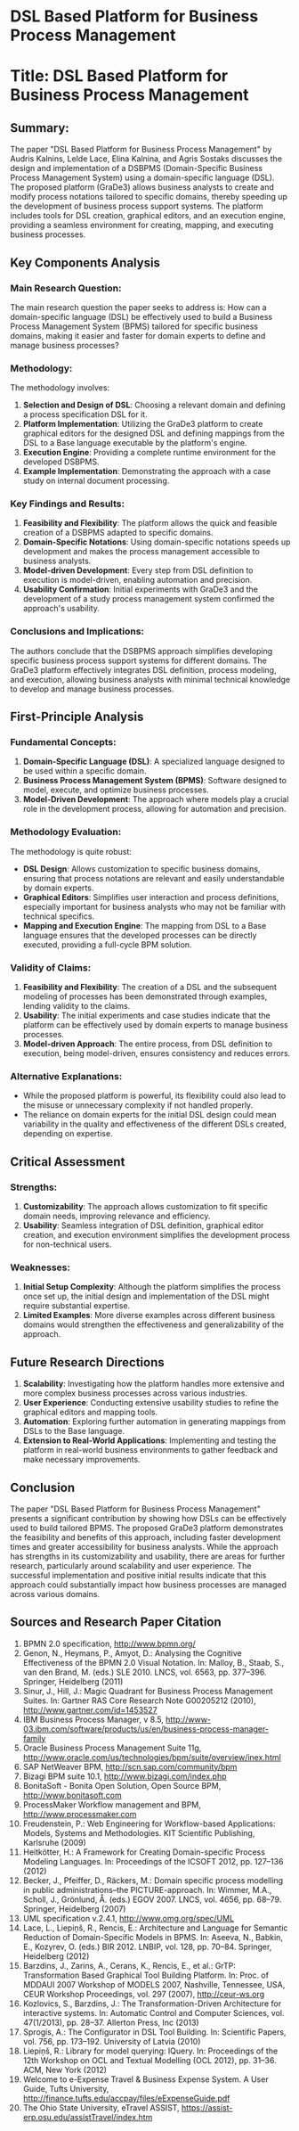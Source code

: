 # DSL Based Platform for Business Process Management

# Title: DSL Based Platform for Business Process Management

## Summary:
The paper "DSL Based Platform for Business Process Management" by Audris Kalnins, Lelde Lace, Elina Kalnina, and Agris Sostaks discusses the design and implementation of a DSBPMS (Domain-Specific Business Process Management System) using a domain-specific language (DSL). The proposed platform (GraDe3) allows business analysts to create and modify process notations tailored to specific domains, thereby speeding up the development of business process support systems. The platform includes tools for DSL creation, graphical editors, and an execution engine, providing a seamless environment for creating, mapping, and executing business processes.

## Key Components Analysis

### Main Research Question:
The main research question the paper seeks to address is: How can a domain-specific language (DSL) be effectively used to build a Business Process Management System (BPMS) tailored for specific business domains, making it easier and faster for domain experts to define and manage business processes?

### Methodology:
The methodology involves:
1. **Selection and Design of DSL**: Choosing a relevant domain and defining a process specification DSL for it.
2. **Platform Implementation**: Utilizing the GraDe3 platform to create graphical editors for the designed DSL and defining mappings from the DSL to a Base language executable by the platform's engine.
3. **Execution Engine**: Providing a complete runtime environment for the developed DSBPMS.
4. **Example Implementation**: Demonstrating the approach with a case study on internal document processing.

### Key Findings and Results:
1. **Feasibility and Flexibility**: The platform allows the quick and feasible creation of a DSBPMS adapted to specific domains.
2. **Domain-Specific Notations**: Using domain-specific notations speeds up development and makes the process management accessible to business analysts.
3. **Model-driven Development**: Every step from DSL definition to execution is model-driven, enabling automation and precision.
4. **Usability Confirmation**: Initial experiments with GraDe3 and the development of a study process management system confirmed the approach's usability.

### Conclusions and Implications:
The authors conclude that the DSBPMS approach simplifies developing specific business process support systems for different domains. The GraDe3 platform effectively integrates DSL definition, process modeling, and execution, allowing business analysts with minimal technical knowledge to develop and manage business processes.

## First-Principle Analysis

### Fundamental Concepts:
1. **Domain-Specific Language (DSL)**: A specialized language designed to be used within a specific domain.
2. **Business Process Management System (BPMS)**: Software designed to model, execute, and optimize business processes.
3. **Model-Driven Development**: The approach where models play a crucial role in the development process, allowing for automation and precision.

### Methodology Evaluation:
The methodology is quite robust:
- **DSL Design**: Allows customization to specific business domains, ensuring that process notations are relevant and easily understandable by domain experts.
- **Graphical Editors**: Simplifies user interaction and process definitions, especially important for business analysts who may not be familiar with technical specifics.
- **Mapping and Execution Engine**: The mapping from DSL to a Base language ensures that the developed processes can be directly executed, providing a full-cycle BPM solution.

### Validity of Claims:
1. **Feasibility and Flexibility**: The creation of a DSL and the subsequent modeling of processes has been demonstrated through examples, lending validity to the claims.
2. **Usability**: The initial experiments and case studies indicate that the platform can be effectively used by domain experts to manage business processes.
3. **Model-driven Approach**: The entire process, from DSL definition to execution, being model-driven, ensures consistency and reduces errors.

### Alternative Explanations:
- While the proposed platform is powerful, its flexibility could also lead to the misuse or unnecessary complexity if not handled properly.
- The reliance on domain experts for the initial DSL design could mean variability in the quality and effectiveness of the different DSLs created, depending on expertise.

## Critical Assessment

### Strengths:
1. **Customizability**: The approach allows customization to fit specific domain needs, improving relevance and efficiency.
2. **Usability**: Seamless integration of DSL definition, graphical editor creation, and execution environment simplifies the development process for non-technical users.

### Weaknesses:
1. **Initial Setup Complexity**: Although the platform simplifies the process once set up, the initial design and implementation of the DSL might require substantial expertise.
2. **Limited Examples**: More diverse examples across different business domains would strengthen the effectiveness and generalizability of the approach.

## Future Research Directions
1. **Scalability**: Investigating how the platform handles more extensive and more complex business processes across various industries.
2. **User Experience**: Conducting extensive usability studies to refine the graphical editors and mapping tools.
3. **Automation**: Exploring further automation in generating mappings from DSLs to the Base language.
4. **Extension to Real-World Applications**: Implementing and testing the platform in real-world business environments to gather feedback and make necessary improvements.

## Conclusion
The paper "DSL Based Platform for Business Process Management" presents a significant contribution by showing how DSLs can be effectively used to build tailored BPMS. The proposed GraDe3 platform demonstrates the feasibility and benefits of this approach, including faster development times and greater accessibility for business analysts. While the approach has strengths in its customizability and usability, there are areas for further research, particularly around scalability and user experience. The successful implementation and positive initial results indicate that this approach could substantially impact how business processes are managed across various domains.

## Sources and Research Paper Citation
1. BPMN 2.0 specification, http://www.bpmn.org/
2. Genon, N., Heymans, P., Amyot, D.: Analysing the Cognitive Effectiveness of the BPMN 2.0 Visual Notation. In: Malloy, B., Staab, S., van den Brand, M. (eds.) SLE 2010. LNCS, vol. 6563, pp. 377–396. Springer, Heidelberg (2011)
3. Sinur, J., Hill, J.: Magic Quadrant for Business Process Management Suites. In: Gartner RAS Core Research Note G00205212 (2010), http://www.gartner.com/id=1453527
4. IBM Business Process Manager, v 8.5, http://www-03.ibm.com/software/products/us/en/business-process-manager-family
5. Oracle Business Process Management Suite 11g, http://www.oracle.com/us/technologies/bpm/suite/overview/inex.html
6. SAP NetWeaver BPM, http://scn.sap.com/community/bpm
7. Bizagi BPM suite 10.1, http://www.bizagi.com/index.php
8. BonitaSoft - Bonita Open Solution, Open Source BPM, http://www.bonitasoft.com
9. ProcessMaker Workflow management and BPM, http://www.processmaker.com
10. Freudenstein, P.: Web Engineering for Workflow-based Applications: Models, Systems and Methodologies. KIT Scientific Publishing, Karlsruhe (2009)
11. Heitkötter, H.: A Framework for Creating Domain-specific Process Modeling Languages. In: Proceedings of the ICSOFT 2012, pp. 127–136 (2012)
12. Becker, J., Pfeiffer, D., Räckers, M.: Domain specific process modelling in public administrations–the PICTURE-approach. In: Wimmer, M.A., Scholl, J., Grönlund, Å. (eds.) EGOV 2007. LNCS, vol. 4656, pp. 68–79. Springer, Heidelberg (2007)
13. UML specification v.2.4.1, http://www.omg.org/spec/UML
14. Lace, L., Liepiņš, R., Rencis, E.: Architecture and Language for Semantic Reduction of Domain-Specific Models in BPMS. In: Aseeva, N., Babkin, E., Kozyrev, O. (eds.) BIR 2012. LNBIP, vol. 128, pp. 70–84. Springer, Heidelberg (2012)
15. Barzdins, J., Zarins, A., Cerans, K., Rencis, E., et al.: GrTP: Transformation Based Graphical Tool Building Platform. In: Proc. of MDDAUI 2007 Workshop of MODELS 2007, Nashville, Tennessee, USA, CEUR Workshop Proceedings, vol. 297 (2007), http://ceur-ws.org
16. Kozlovics, S., Barzdins, J.: The Transformation-Driven Architecture for interactive systems. In: Automatic Control and Computer Sciences, vol. 47(1/2013), pp. 28–37. Allerton Press, Inc (2013)
17. Sprogis, A.: The Configurator in DSL Tool Building. In: Scientific Papers, vol. 756, pp. 173–192. University of Latvia (2010)
18. Liepiņš, R.: Library for model querying: IQuery. In: Proceedings of the 12th Workshop on OCL and Textual Modelling (OCL 2012), pp. 31–36. ACM, New York (2012)
19. Welcome to e-Expense Travel & Business Expense System. A User Guide, Tufts University, http://finance.tufts.edu/accpay/files/eExpenseGuide.pdf
20. The Ohio State University, eTravel ASSIST, https://assist-erp.osu.edu/assistTravel/index.htm
